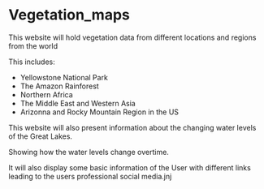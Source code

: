 # Vegetation_maps
This website will hold vegetation data from different locations and regions from the world

This includes:
- Yellowstone National Park
- The Amazon Rainforest 
- Northern Africa
- The Middle East and Western Asia
- Arizonna and Rocky Mountain Region in the US

This website will also present information about the changing water levels of the Great Lakes.
    
Showing how the water levels change overtime.

It will also display some basic information of the User with different links leading to the users professional social media.jnj
